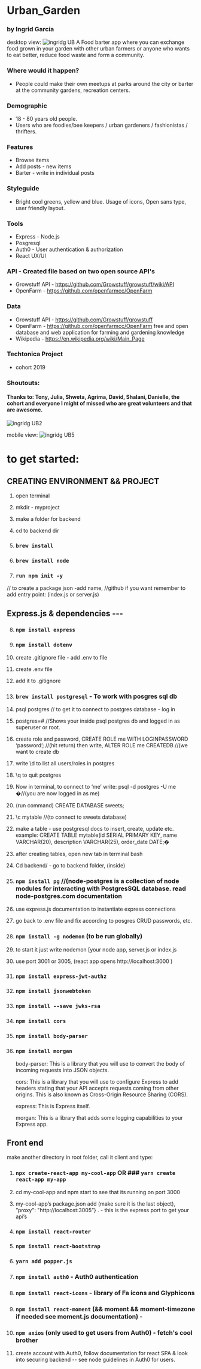 # Urban_Garden
### by Ingrid García
desktop view:
![ingridg UB](https://user-images.githubusercontent.com/16828218/57988072-905bb100-7a3e-11e9-8d91-e49dbef303c0.gif)
A Food barter app where you can exchange food grown in your garden with other urban farmers or  anyone who wants to eat better, reduce food waste and form a community.

### Where would it happen?
* People could make their own meetups at parks around the city or barter at the community gardens, recreation centers. 

### Demographic
* 18 - 80 years old people.
* Users who are foodies/bee keepers / urban gardeners / fashionistas / thrifters. 

### Features
* Browse items
* Add posts - new items 
* Barter - write in individual posts

### Styleguide
* Bright cool greens, yellow and blue. Usage of icons, Open sans type, user friendly layout. 

### Tools
* Express - Node.js 
* Posgresql
* Auth0 - User authentication & authorization
* React UX/UI

### API - Created file based on two open source API's 
*  Growstuff API  - https://github.com/Growstuff/growstuff/wiki/API  
*  OpenFarm -  https://github.com/openfarmcc/OpenFarm 

### Data 
*  Growstuff API  - https://github.com/Growstuff/growstuff 
*  OpenFarm -  https://github.com/openfarmcc/OpenFarm 
free and open database and web application for farming and gardening knowledge
* Wikipedia - https://en.wikipedia.org/wiki/Main_Page

### Techtonica Project
* cohort 2019

### Shoutouts:
#### Thanks to: Tony, Julia, Shweta, Agrima, David, Shalani, Danielle, the cohort and everyone I might of missed who are great volunteers and that are awesome.



![ingridg UB2](https://user-images.githubusercontent.com/16828218/57988091-d4e74c80-7a3e-11e9-8e30-aba2118cf7d3.gif)


mobile view:
![ingridg UB5](https://user-images.githubusercontent.com/16828218/57988205-1e846700-7a40-11e9-945c-f53f97dc3d99.gif)

# to get started: 
## CREATING ENVIRONMENT && PROJECT
1. open terminal

2. mkdir - myproject

3. make a folder for backend 

4. cd to backend dir

5. ### `brew install`

6. ### `brew install node`

7. ### `run npm init -y`    
// to create a package json -add name, //github if you want remember to add entry point: (index.js or server.js)

## Express.js & dependencies ---
8. ### `npm install express`

9. ### `npm install dotenv` 

10. create .gitignore file - add .env to file

11. create .env file

12. add it to .gitignore

13. ### `brew install postgresql` - To work with posgres sql db

14. psql postgres // to get it to connect to postgres database - log in

15. postgres=# //Shows your inside psql postgres db and logged in as superuser or root.

16. create role and password, CREATE ROLE me WITH LOGINPASSWORD ‘password’;  //(hit return) then write, ALTER ROLE me CREATEDB //(we want to create db

17. write \d to list all users/roles in postgres 

18. \q to quit postgres

19. Now in terminal, to connect to ‘me’ write: psql -d postgres -U me �//(you are now logged in as me)

20. (run command) CREATE DATABASE sweets;

21. \c mytable //(to connect to sweets database)

22. make a table - use postgresql docs to insert, create, update etc.
example: CREATE TABLE mytable(id SERIAL PRIMARY KEY, name VARCHAR(20), description VARCHAR(25), order_date DATE;�

23. after creating tables, open new tab in terminal bash

24. Cd backend/  - go to backend folder, (inside)

25. ### `npm install pg`  //(node-postgres is a collection of node modules for interacting with PostgresSQL database. read node-postgres.com documentation

26. use express.js documentation to instantiate express connections 

27. go back to .env file and fix according to posgres CRUD passwords, etc.

28. ### `npm install -g nodemon` (to be run globally)

29. to start it just write nodemon [your node app, server.js or index.js

30. use port 3001 or 3005, (react app opens http://localhost:3000 )

31. ### `npm install express-jwt-authz`

32. ### `npm install jsonwebtoken` 

33. ### `npm install --save jwks-rsa`

34. ### `npm install cors` 

35. ### `npm install body-parser`

36. ### `npm install morgan`

    body-parser: This is a library that you will use to convert the body of incoming requests into JSON objects.

    cors: This is a library that you will use to configure Express to add headers stating that your API accepts requests coming from other origins. This is also known as Cross-Origin Resource Sharing (CORS).

    express: This is Express itself.

    morgan: This is a library that adds some logging capabilities to your Express app.


## Front end
make another directory in root folder, call it client and type:

1. ### `npx create-react-app my-cool-app` OR  ### `yarn create react-app my-app`

2. cd my-cool-app and npm start to see that its running on port 3000

3. my-cool-app’s package.json add (make sure it is the last object), ”proxy": "http://localhost:3005”}
.  - this is the express port to get your api’s

4. ### `npm install react-router` 

5. ### `npm install react-bootstrap` 

5. ### `yarn add popper.js`

6. ### `npm install auth0` - Auth0 authentication

7. ### `npm install react-icons` - library of Fa icons and Glyphicons

8. ### `npm install react-moment` (&& moment && moment-timezone if needed see moment.js documentation) - 

9. ### `npm axios` (only used to get users from Auth0) - fetch's cool brother

10. create account with Auth0, follow documentation for react SPA & look into securing backend -- see node guidelines in Auth0 for users.


